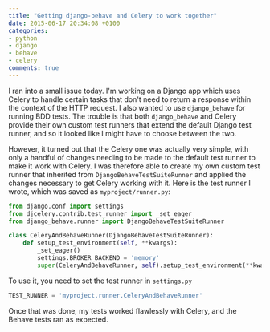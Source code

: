 ```yaml
---
title: "Getting django-behave and Celery to work together"
date: 2015-06-17 20:34:08 +0100
categories:
- python
- django
- behave
- celery
comments: true
---
```


I ran into a small issue today. I'm working on a Django app which uses Celery to handle certain tasks that don't need to return a response within the context of the HTTP request. I also wanted to use `django_behave` for running BDD tests. The trouble is that both `django_behave` and Celery provide their own custom test runners that extend the default Django test runner, and so it looked like I might have to choose between the two.

However, it turned out that the Celery one was actually very simple, with only a handful of changes needing to be made to the default test runner to make it work with Celery. I was therefore able to create my own custom test runner that inherited from `DjangoBehaveTestSuiteRunner` and applied the changes necessary to get Celery working with it. Here is the test runner I wrote, which was saved as `myproject/runner.py`:

```python
from django.conf import settings
from djcelery.contrib.test_runner import _set_eager
from django_behave.runner import DjangoBehaveTestSuiteRunner

class CeleryAndBehaveRunner(DjangoBehaveTestSuiteRunner):
    def setup_test_environment(self, **kwargs):
        _set_eager()
        settings.BROKER_BACKEND = 'memory'
        super(CeleryAndBehaveRunner, self).setup_test_environment(**kwargs)
```

To use it, you need to set the test runner in `settings.py`

```python
TEST_RUNNER = 'myproject.runner.CeleryAndBehaveRunner'
```

Once that was done, my tests worked flawlessly with Celery, and the Behave tests ran as expected.
